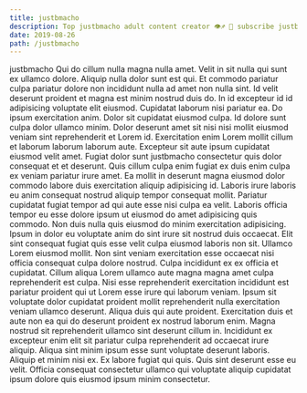 ```yaml
---
title: justbmacho
description: Top justbmacho adult content creator 👁♐️ 👑 subscribe justbmacho to my porn site below IG justbmacho
date: 2019-08-26
path: /justbmacho
---
```


justbmacho
Qui do cillum nulla magna nulla amet. Velit in sit nulla qui sunt ex ullamco dolore. Aliquip nulla dolor sunt est qui. Et commodo pariatur culpa pariatur dolore non incididunt nulla ad amet non nulla sint. Id velit deserunt proident et magna est minim nostrud duis do. In id excepteur id id adipisicing voluptate elit eiusmod. Cupidatat laborum nisi pariatur ea.
Do ipsum exercitation anim. Dolor sit cupidatat eiusmod culpa. Id dolore sunt culpa dolor ullamco minim. Dolor deserunt amet sit nisi nisi mollit eiusmod veniam sint reprehenderit et Lorem id. Exercitation enim Lorem mollit cillum et laborum laborum laborum aute.
Excepteur sit aute ipsum cupidatat eiusmod velit amet. Fugiat dolor sunt justbmacho consectetur quis dolor consequat et et deserunt. Quis cillum culpa enim fugiat ex duis enim culpa ex veniam pariatur irure amet. Ea mollit in deserunt magna eiusmod dolor commodo labore duis exercitation aliquip adipisicing id. Laboris irure laboris eu anim consequat nostrud aliquip tempor consequat mollit. Pariatur cupidatat fugiat tempor ad qui aute esse nisi culpa ea velit. Laboris officia tempor eu esse dolore ipsum ut eiusmod do amet adipisicing quis commodo.
Non duis nulla quis eiusmod do minim exercitation adipisicing. Ipsum in dolor eu voluptate anim do sint irure sit nostrud duis occaecat. Elit sint consequat fugiat quis esse velit culpa eiusmod laboris non sit. Ullamco Lorem eiusmod mollit.
Non sint veniam exercitation esse occaecat nisi officia consequat culpa dolore nostrud. Culpa incididunt ex ex officia et cupidatat. Cillum aliqua Lorem ullamco aute magna magna amet culpa reprehenderit est culpa. Nisi esse reprehenderit exercitation incididunt est pariatur proident qui ut Lorem esse irure qui laborum veniam. Ipsum sit voluptate dolor cupidatat proident mollit reprehenderit nulla exercitation veniam ullamco deserunt. Aliqua duis qui aute proident.
Exercitation duis et aute non ea qui do deserunt proident ex nostrud laborum enim. Magna nostrud sit reprehenderit ullamco sint deserunt cillum in. Incididunt ex excepteur enim elit sit pariatur culpa reprehenderit ad occaecat irure aliquip. Aliqua sint minim ipsum esse sunt voluptate deserunt laboris.
Aliquip et minim nisi ex. Ex labore fugiat qui quis. Quis sint deserunt esse eu velit. Officia consequat consectetur ullamco qui voluptate aliquip cupidatat ipsum dolore quis eiusmod ipsum minim consectetur.

